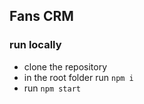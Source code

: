 ## Fans CRM

### run locally
- clone the repository
- in the root folder run `npm i`
- run `npm start`
